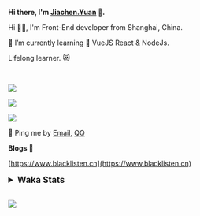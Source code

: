 <!-- <img align="right" src="https://github-readme-stats.vercel.app/api/top-langs/?username=blacklisten&layout=compact" /> -->

**Hi there, I'm [Jiachen.Yuan](https://www.blacklisten.cn) 👋.**

Hi 🙋‍♂️, I'm Front-End developer from Shanghai, China.

🌱 I’m currently learning 🥀 VueJS  React & NodeJs.

Lifelong learner. 😻

<br />

<img src="https://github-readme-stats.vercel.app/api/top-langs/?username=aaditkamat&layout=compact" /><br />

<img src="https://github-readme-stats.vercel.app/api?username=blacklisten&count_private=true&show_icons=true" /><br />

<img src="https://github-readme-stats.vercel.app/api/wakatime?username=blacklisten&layout=compact" /><br />



💬 Ping me by [Email](mailto:black_listen@163.com), [QQ](http://wpa.qq.com/msgrd?v=3&uin=756319278&site=%E5%9C%A8%E7%BA%BF%E5%AE%A2%E6%9C%8D&menu=yes)

<!-- I am Into , 🙏 -->

<!-- Javascript, Web Development, H5, MicroProgram, NodeJs, Electron... 😼 -->

<!--[![Top Langs](https://github-readme-stats.vercel.app/api/top-langs/?username=blacklisten&layout=compact)](https://github.com/anuraghazra/github-readme-stats)-->

<!--![ReadMe Card](https://github-readme-stats.vercel.app/api?username=blacklisten&show_icons=true&theme=radical)-->

**Blogs 🌱**

[https://www.blacklisten.cn](https://www.blacklisten.cn)

<details>
 <summary style="font-size:1.25em"><strong>Waka Stats </strong></summary><br>
<!--START_SECTION:waka-->
![Profile Views](http://img.shields.io/badge/Profile%20Views-0-blue)

**🐱 My GitHub Data** 

> 🏆 64 Contributions in the Year 2021
 > 
> 📦 257.6 kB Used in GitHub's Storage 
 > 
> 💼 Opted to Hire
 > 
> 📜 48 Public Repositories 
 > 
> 🔑 4 Private Repositories  
 > 
**I'm an Early 🐤** 

```text
🌞 Morning    13 commits     ██░░░░░░░░░░░░░░░░░░░░░░░   8.28% 
🌆 Daytime    93 commits     ██████████████░░░░░░░░░░░   59.24% 
🌃 Evening    51 commits     ████████░░░░░░░░░░░░░░░░░   32.48% 
🌙 Night      0 commits      ░░░░░░░░░░░░░░░░░░░░░░░░░   0.0%

```
📅 **I'm Most Productive on Thursday** 

```text
Monday       33 commits     █████░░░░░░░░░░░░░░░░░░░░   21.02% 
Tuesday      18 commits     ██░░░░░░░░░░░░░░░░░░░░░░░   11.46% 
Wednesday    31 commits     █████░░░░░░░░░░░░░░░░░░░░   19.75% 
Thursday     41 commits     ██████░░░░░░░░░░░░░░░░░░░   26.11% 
Friday       30 commits     ████░░░░░░░░░░░░░░░░░░░░░   19.11% 
Saturday     3 commits      ░░░░░░░░░░░░░░░░░░░░░░░░░   1.91% 
Sunday       1 commits      ░░░░░░░░░░░░░░░░░░░░░░░░░   0.64%

```


📊 **This Week I Spent My Time On** 

```text
⌚︎ Time Zone: Asia/Shanghai

💬 Programming Languages: 
Vue.js                   21 hrs 55 mins      ██████████████████████░░░   90.29% 
JavaScript               1 hr 6 mins         █░░░░░░░░░░░░░░░░░░░░░░░░   4.55% 
Git Config               30 mins             ░░░░░░░░░░░░░░░░░░░░░░░░░   2.12% 
TypeScript               20 mins             ░░░░░░░░░░░░░░░░░░░░░░░░░   1.37% 
SCSS                     17 mins             ░░░░░░░░░░░░░░░░░░░░░░░░░   1.2%

🔥 Editors: 
VS Code                  24 hrs 16 mins      █████████████████████████   100.0%

🐱‍💻 Projects: 
enterprise-sales-admin   15 hrs 17 mins      ███████████████░░░░░░░░░░   62.99% 
select-datas             6 hrs 36 mins       ██████░░░░░░░░░░░░░░░░░░░   27.22% 
element                  1 hr 20 mins        █░░░░░░░░░░░░░░░░░░░░░░░░   5.54% 
wxui-for-lerna           1 hr 1 min          █░░░░░░░░░░░░░░░░░░░░░░░░   4.25%

💻 Operating System: 
Mac                      24 hrs 16 mins      █████████████████████████   100.0%

```

**I Mostly Code in JavaScript** 

```text
JavaScript               18 repos            ███████████░░░░░░░░░░░░░░   43.9% 
Vue                      11 repos            ██████░░░░░░░░░░░░░░░░░░░   26.83% 
TypeScript               5 repos             ███░░░░░░░░░░░░░░░░░░░░░░   12.2% 
HTML                     4 repos             ██░░░░░░░░░░░░░░░░░░░░░░░   9.76% 
CSS                      1 repo              ░░░░░░░░░░░░░░░░░░░░░░░░░   2.44%

```


**Timeline**

![Chart not found](https://raw.githubusercontent.com/blacklisten/blacklisten/master/charts/bar_graph.png) 


 Last Updated on 22/10/2021
<!--END_SECTION:waka-->
</details>

<br />

<!--
**blacklisten/blacklisten** is a ✨ _special_ ✨ repository because its `README.md` (this file) appears on your GitHub profile.

Here are some ideas to get you started:

- 🔭 I’m currently working on ...
- 🌱 I’m currently learning ...
- 👯 I’m looking to collaborate on ...
- 🤔 I’m looking for help with ...
- 💬 Ask me about ...
- 📫 How to reach me: ...
- 😄 Pronouns: ...
- ⚡ Fun fact: ...
-->

![](http://profile-counter.glitch.me/blacklisten/count.svg)
